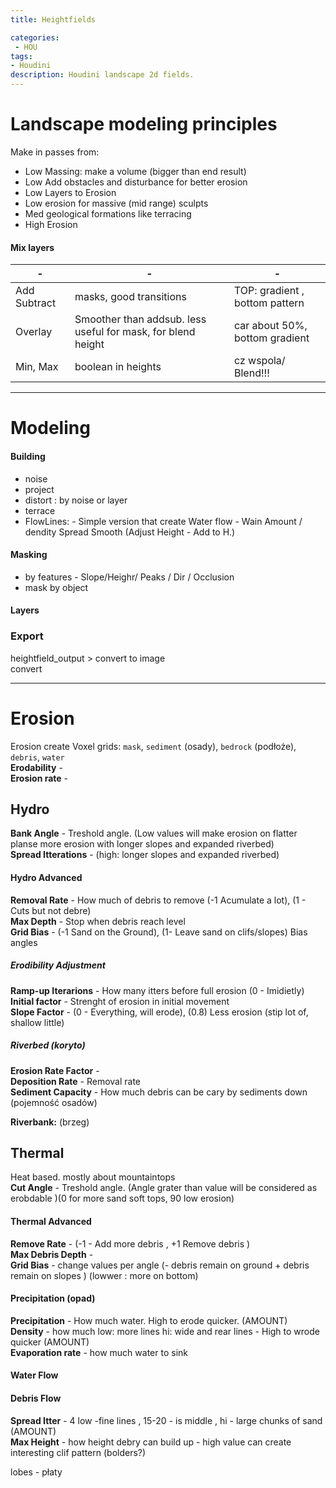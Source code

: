 ```yaml
---
title: Heightfields

categories:
 - HOU
tags:
- Houdini
description: Houdini landscape 2d fields.
---
```




# Landscape modeling principles
Make in passes from:
- Low Massing: make a volume (bigger than end result)
- Low Add obstacles and disturbance for better erosion
- Low Layers to Erosion   
- Low erosion for massive (mid range) sculpts  
- Med geological formations like terracing
- High Erosion

#### Mix layers

|-|-|-|
|-|-|-|
|Add Subtract | masks, good transitions  | TOP: gradient , bottom pattern
|Overlay |  Smoother than addsub. less useful for mask, for blend height| car about 50%, bottom gradient
|Min, Max | boolean in heights | cz wspola/ Blend!!!

---

# Modeling
#### Building
- noise  
- project  
- distort : by noise or layer  
- terrace
- FlowLines:  - Simple version that create Water flow  - Wain Amount / dendity  Spread Smooth  (Adjust Height - Add to H.)

#### Masking
- by features - Slope/Heighr/ Peaks / Dir / Occlusion   
- mask by object  

#### Layers

### Export

heightfield_output > convert to image   
convert  

---

# Erosion
Erosion create Voxel grids: `mask`, `sediment` (osady), `bedrock` (podłoże), `debris`, `water`    
**Erodability** -    
**Erosion rate** -    

## Hydro
**Bank Angle** - Treshold angle. (Low values will make erosion on flatter planse more erosion with longer slopes and expanded riverbed)  
**Spread Itterations** - (high: longer slopes and expanded riverbed)    

#### Hydro Advanced  
**Removal Rate** - How much of debris to remove (-1 Acumulate a lot), (1 - Cuts but not debre)    
**Max Depth** - Stop when debris reach level     
**Grid Bias** - (-1 Sand on the Ground), (1- Leave sand on clifs/slopes) Bias angles    

##### Erodibility Adjustment
**Ramp-up Iterarions** -  How many itters before full erosion (0 - Imidietly)     
**Initial factor** - Strenght of erosion in initial movement     
**Slope Factor** - (0 - Everything, will erode),  (0.8) Less erosion (stip lot of, shallow little)     

##### Riverbed  (koryto)
**Erosion Rate Factor** -     
**Deposition Rate** - Removal rate     
**Sediment Capacity** -  How much debris can be cary by sediments down (pojemność osadów)  

**Riverbank:** (brzeg)

## Thermal  
Heat based. mostly about mountaintops    
**Cut Angle** -  Treshold angle. (Angle grater than value will be considered as erobdable )(0 for more sand soft tops, 90 low erosion)   

#### Thermal Advanced
**Remove Rate** - (-1 - Add more debris , +1 Remove debris )  
**Max Debris Depth** -   
**Grid Bias** - change values per angle (- debris remain on ground + debris remain on slopes )  (lowwer : more on bottom)   

#### Precipitation (opad)
**Precipitation** - How much water.  High to erode quicker.  (AMOUNT)   
**Density** - how much   low: more lines hi: wide and rear lines - High to wrode quicker  (AMOUNT)   
**Evaporation rate** - how much water to sink    

#### Water Flow


#### Debris Flow
**Spread Itter** - 4 low -fine lines , 15-20 - is middle ,   hi - large chunks of sand   (AMOUNT)   
**Max Height** - how height debry can build up - high value can create interesting clif pattern (bolders?)  

lobes - płaty  
